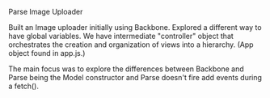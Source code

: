 Parse Image Uploader

Built an Image uploader initially using Backbone. Explored a different way to have global variables. We have intermediate "controller" object that orchestrates the creation and organization of views into a hierarchy. (App object found in app.js.)

The main focus was to explore the differences between Backbone and Parse being the Model constructor and Parse doesn't fire add events during a fetch().